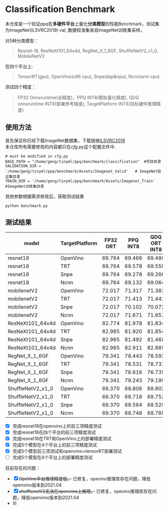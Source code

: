 # Classification Benchmark
本仓库是一个验证ppq在**多硬件平台**上量化**分类模型**的性能Benchmark，测试集为ImageNet(ILSVRC2019) val, 数据校准集来自ImageNet训练集采样。

对5种分类模型：
> Resnet-18, ResNeXt101_64x4d, RegNet_X_1_6GF, ShuffleNetV2_x1_0, MobileNetV2

在四个平台上:
> TensorRT(gpu), OpenVino(x86 cpu), Snpe(dsp&npu), Ncnn(arm cpu)

测试四个精度：
> FP32 Onnxruntime(全精度)，PPQ INT8(模拟量化精度), QDQ onnxruntime INT8(部署参考精度), TargetPlatform INT8(目标硬件推理精度) 

## 使用方法
首先保证你已经下载ImageNet数据集，下载链接[ILSVRC2019](https://www.kaggle.com/competitions/imagenet-object-localization-challenge/data)  
本仓库所有需要修改的内容都只在*cfg.py*这个配置文件中.
```python3
# must be modified in cfg.py
BASE_PATH = "/home/geng/tinyml/ppq/benchmark/classification"  #项目目录
VALIDATION_DIR = '/home/geng/tinyml/ppq/benchmark/Assets/Imagenet_Valid'   # ImageNet验证集目录
TRAIN_DIR = '/home/geng/tinyml/ppq/benchmark/Assets/Imagenet_Train' #ImageNet训练集目录   
```
其他参数根据需求修改后，获取测试结果
```python3
python benchmark.py
```

## 测试结果
|model|TargetPlatform|FP32 ORT|PPQ INT8|QDQ ORT INT8|RealPlatform INT8|
|----|----|----|----|----|----|
|resnet18|OpenVino|69.764|69.466|69.480|**69.438**|
|resnet18|TRT|69.764|69.578|69.550|69.484|
|resnet18|Snpe|69.764|69.278|69.266|-|
|resnet18|Ncnn|69.764|69.132|69.064|-|
|mobilenetV2|OpenVino|72.017|71.317|71.383|**71.584**|
|mobilenetV2|TRT|72.017|71.413|71.441|71.367|
|mobilenetV2|Snpe|72.017|70.102|70.072|-|
|mobilenetV2|Ncnn|72.017|71.671|71.657|-|
|ResNeXt101_64x4d|OpenVino|82.774|81.978|81.834|**81.926**|
|ResNeXt101_64x4d|TRT|82.985|81.920|81.854|81.882|
|ResNeXt101_64x4d|Snpe|82.985|81.492|81.468|-|
|ResNeXt101_64x4d|Ncnn|82.985|82.911|82.885|-|
|RegNet_X_1_6GF|OpenVino|79.341|78.443|78.593|**78.407**|
|RegNet_X_1_6GF|TRT|79.341|78.531|78.737|78.539|
|RegNet_X_1_6GF|Snpe|79.341|76.616|76.735|-|
|RegNet_X_1_6GF|Ncnn|79.341|79.243|79.199|-|
|ShuffleNetV2_x1_0|OpenVino|69.370|68.806|68.802|68.437|
|ShuffleNetV2_x1_0|TRT|69.370|68.718|68.752|68.706|
|ShuffleNetV2_x1_0|Snpe|69.370|68.564|68.520|-|
|ShuffleNetV2_x1_0|Ncnn|69.370|68.748|68.768|-|


- [x] 完成resnet18在openvino上的前三项精度测试 
- [x] 完成resnet18在四个平台的前三项精度测试
- [x] 完成resnet18在TRT和OpenVino上的部署精度测试
- [x] 完成5个模型在4个平台上的前三项精度测试
- [x] 完成5个模型前三项测试和openvino+tensorRT部署测试
- [ ] 完成5个模型在4个平台上的部署精度测试

目前存在的问题：
- [x] ~~OpeVino平台推理精度低。~~  已修复，opevino推理库存在问题，降低openvino版本到2021.04
- [x] ~~shufflenetV2无法在openvino上推理。~~ 已修复，opevino推理库存在问题，降低openvino版本到2021.04
- [X] ~~~export_ppq_graph的参数copy_graph=True时，会导致导出的openvino和ORT模型推理精度为0。目前脚本无法同时测试qdq ort和platform精度。~~~ 已修复